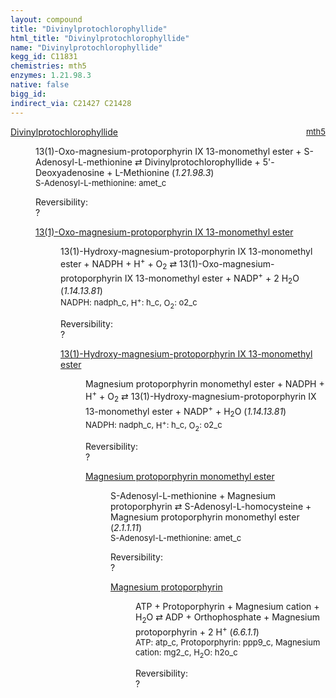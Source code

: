 ```yaml
---
layout: compound
title: "Divinylprotochlorophyllide"
html_title: "Divinylprotochlorophyllide"
name: "Divinylprotochlorophyllide"
kegg_id: C11831
chemistries: mth5
enzymes: 1.21.98.3
native: false
bigg_id:
indirect_via: C21427 C21428
---
```

<dl><dt class='rs-product'><a href='{{ site.url }}{{ site.baseurl }}/compounds/C11831' class='link-dark' data-bs-toggle='tooltip' data-bs-html='true' data-bs-title='KEGG: C11831'>Divinylprotochlorophyllide</a><span style='float: right; max-width: 40%'><a href='{{ site.url }}{{ site.baseurl }}/chemistries/mth5' class='link-dark opacity-50' style='font-size: small; word-wrap: anywhere;'>mth5</a></span></dt><dd><p>13(1)-Oxo-magnesium-protoporphyrin IX 13-monomethyl ester + S-Adenosyl-L-methionine &#8644; Divinylprotochlorophyllide + 5'-Deoxyadenosine + L-Methionine (<i>1.21.98.3</i>)<br /><span style='font-size: small;'><span data-bs-toggle='tooltip' data-bs-html='true' data-bs-title='KEGG: C00019'>S-Adenosyl-L-methionine</span>: amet_c</span><br /><div class="reversibility_info">Reversibility: <div class="progress"><div class="progress-bar bg-light" role="progressbar" style="width: 100%" aria-valuenow="0" aria-valuemin="0" aria-valuemax="100"></div></div><span>?</span><div class="progress"><div class="progress-bar bg-light" role="progressbar" style="width: 100%" aria-valuenow="0" aria-valuemin="0" aria-valuemax="10"></div></div></div></p><dl><dt><a href='{{ site.url }}{{ site.baseurl }}/compounds/C11830' class='link-dark' data-bs-toggle='tooltip' data-bs-html='true' data-bs-title='KEGG: C11830'>13(1)-Oxo-magnesium-protoporphyrin IX 13-monomethyl ester</a><span style='float: right; max-width: 40%'><a href='{{ site.url }}{{ site.baseurl }}/chemistries/None' class='link-dark opacity-50' style='font-size: small; word-wrap: anywhere;'></a></span></dt><dd><p>13(1)-Hydroxy-magnesium-protoporphyrin IX 13-monomethyl ester + NADPH + H<sup>+</sup> + O<sub>2</sub> &#8644; 13(1)-Oxo-magnesium-protoporphyrin IX 13-monomethyl ester + NADP<sup>+</sup> + 2 H<sub>2</sub>O (<i>1.14.13.81</i>)<br /><span style='font-size: small;'><span data-bs-toggle='tooltip' data-bs-html='true' data-bs-title='KEGG: C00005'>NADPH</span>: nadph_c, <span data-bs-toggle='tooltip' data-bs-html='true' data-bs-title='KEGG: C00080'>H<sup>+</sup></span>: h_c, <span data-bs-toggle='tooltip' data-bs-html='true' data-bs-title='KEGG: C00007'>O<sub>2</sub></span>: o2_c</span><br /><div class="reversibility_info">Reversibility: <div class="progress"><div class="progress-bar bg-light" role="progressbar" style="width: 100%" aria-valuenow="0" aria-valuemin="0" aria-valuemax="100"></div></div><span>?</span><div class="progress"><div class="progress-bar bg-light" role="progressbar" style="width: 100%" aria-valuenow="0" aria-valuemin="0" aria-valuemax="10"></div></div></div></p><dl><dt><a href='{{ site.url }}{{ site.baseurl }}/compounds/C11829' class='link-dark' data-bs-toggle='tooltip' data-bs-html='true' data-bs-title='KEGG: C11829'>13(1)-Hydroxy-magnesium-protoporphyrin IX 13-monomethyl ester</a><span style='float: right; max-width: 40%'><a href='{{ site.url }}{{ site.baseurl }}/chemistries/None' class='link-dark opacity-50' style='font-size: small; word-wrap: anywhere;'></a></span></dt><dd><p>Magnesium protoporphyrin monomethyl ester + NADPH + H<sup>+</sup> + O<sub>2</sub> &#8644; 13(1)-Hydroxy-magnesium-protoporphyrin IX 13-monomethyl ester + NADP<sup>+</sup> + H<sub>2</sub>O (<i>1.14.13.81</i>)<br /><span style='font-size: small;'><span data-bs-toggle='tooltip' data-bs-html='true' data-bs-title='KEGG: C00005'>NADPH</span>: nadph_c, <span data-bs-toggle='tooltip' data-bs-html='true' data-bs-title='KEGG: C00080'>H<sup>+</sup></span>: h_c, <span data-bs-toggle='tooltip' data-bs-html='true' data-bs-title='KEGG: C00007'>O<sub>2</sub></span>: o2_c</span><br /><div class="reversibility_info">Reversibility: <div class="progress"><div class="progress-bar bg-light" role="progressbar" style="width: 100%" aria-valuenow="0" aria-valuemin="0" aria-valuemax="100"></div></div><span>?</span><div class="progress"><div class="progress-bar bg-light" role="progressbar" style="width: 100%" aria-valuenow="0" aria-valuemin="0" aria-valuemax="10"></div></div></div></p><dl><dt><a href='{{ site.url }}{{ site.baseurl }}/compounds/C04536' class='link-dark' data-bs-toggle='tooltip' data-bs-html='true' data-bs-title='KEGG: C04536'>Magnesium protoporphyrin monomethyl ester</a><span style='float: right; max-width: 40%'><a href='{{ site.url }}{{ site.baseurl }}/chemistries/None' class='link-dark opacity-50' style='font-size: small; word-wrap: anywhere;'></a></span></dt><dd><p>S-Adenosyl-L-methionine + Magnesium protoporphyrin &#8644; S-Adenosyl-L-homocysteine + Magnesium protoporphyrin monomethyl ester (<i>2.1.1.11</i>)<br /><span style='font-size: small;'><span data-bs-toggle='tooltip' data-bs-html='true' data-bs-title='KEGG: C00019'>S-Adenosyl-L-methionine</span>: amet_c</span><br /><div class="reversibility_info">Reversibility: <div class="progress"><div class="progress-bar bg-light" role="progressbar" style="width: 100%" aria-valuenow="0" aria-valuemin="0" aria-valuemax="100"></div></div><span>?</span><div class="progress"><div class="progress-bar bg-light" role="progressbar" style="width: 100%" aria-valuenow="0" aria-valuemin="0" aria-valuemax="10"></div></div></div></p><dl><dt><a href='{{ site.url }}{{ site.baseurl }}/compounds/C03516' class='link-dark' data-bs-toggle='tooltip' data-bs-html='true' data-bs-title='KEGG: C03516'>Magnesium protoporphyrin</a><span style='float: right; max-width: 40%'><a href='{{ site.url }}{{ site.baseurl }}/chemistries/None' class='link-dark opacity-50' style='font-size: small; word-wrap: anywhere;'></a></span></dt><dd><p>ATP + Protoporphyrin + Magnesium cation + H<sub>2</sub>O &#8644; ADP + Orthophosphate + Magnesium protoporphyrin + 2 H<sup>+</sup> (<i>6.6.1.1</i>)<br /><span style='font-size: small;'><span data-bs-toggle='tooltip' data-bs-html='true' data-bs-title='KEGG: C00002'>ATP</span>: atp_c, <span data-bs-toggle='tooltip' data-bs-html='true' data-bs-title='KEGG: C02191'>Protoporphyrin</span>: ppp9_c, <span data-bs-toggle='tooltip' data-bs-html='true' data-bs-title='KEGG: C00305'>Magnesium cation</span>: mg2_c, <span data-bs-toggle='tooltip' data-bs-html='true' data-bs-title='KEGG: C00001'>H<sub>2</sub>O</span>: h2o_c</span><br /><div class="reversibility_info">Reversibility: <div class="progress"><div class="progress-bar bg-light" role="progressbar" style="width: 100%" aria-valuenow="0" aria-valuemin="0" aria-valuemax="100"></div></div><span>?</span><div class="progress"><div class="progress-bar bg-light" role="progressbar" style="width: 100%" aria-valuenow="0" aria-valuemin="0" aria-valuemax="10"></div></div></div></p><dl></dl></dd></dl></dd></dl></dd></dl></dd></dl></dd></dl>